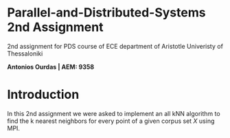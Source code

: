 # Parallel-and-Distributed-Systems 2nd Assignment
2nd assignment for PDS course of ECE department of Aristotle Univeristy of Thessaloniki

**Antonios Ourdas | AEM: 9358**

# Introduction
In this 2nd assignment we were asked to implement an all kNN algorithm to find the k nearest neighbors for every point of a given corpus set $X$ using MPI.
